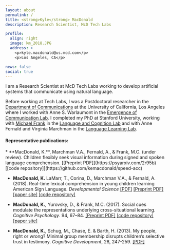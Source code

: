 ```yaml
---
layout: about
permalink: /
title: <strong>Kyle</strong> MacDonald
description: Research Scientist, McD Tech Labs

profile:
  align: right
  image: km_2018.JPG
  address: >
    <p>kyle.macdonald@us.mcd.com</p>
    <p>Los Angeles, CA</p>

news: false
social: true
---
```


I am a Research Scientist at McD Tech Labs working to develop artificial systems
that communicate using natural language. 

Before working at Tech Labs, I was a Postdoctoral researcher in the [Department of Communications](https://comm.ucla.edu/)
at the University of California, Los Angeles where I worked with Anne S. Warlaumont
in the [Emergence of Communication Lab](https://www.annewarlaumont.org/). I completed my PhD
at Stanford University, working with [Michael Frank](https://www.stanford.edu/~mcfrank/) in the
[Language and Cognition Lab](https://langcog.stanford.edu/0) and with Anne Fernald and Virginia Marchman in
the [Language Learning Lab](https://web.stanford.edu/group/langlearninglab/).

<!-- My [research](publications/) aims to understand what makes humans such powerful learners. The guiding hypothesis is that people flexibly adapt their information seeking to leverage rich input available in social learning environments. I use a combination of approaches including eye-tracking, web-based experiments, computational models, and analyses of large-scale, naturalistic datasets.  -->

<h4>Representative publications:</h4>
  * **MacDonald, K.**, Marchman V.A., Fernald, A., & Frank, M.C. (under review). Children flexibly seek visual information during signed and spoken language comprehension. [[Preprint PDF]](https://psyarxiv.com/2r95b) [[code repository]](https://github.com/kemacdonald/speed-acc)
  
  * **MacDonald, K.** LaMarr, T., Corina, D., Marchman V.A., & Fernald, A. (2018). Real-time lexical comprehension in young children learning American Sign Language. *Developmental Science* [[PDF]](https://onlinelibrary.wiley.com/doi/pdf/10.1111/desc.12672) [[Preprint PDF]](https://psyarxiv.com/zht6g/) [[paper site]](https://kemacdonald.github.io/SOL/) [[code repository]](https://github.com/kemacdonald/SOL/")
  
  * **MacDonald, K.**, Yurovsky, D., & Frank, M.C. (2017). Social cues modulate the representations underlying cross-situational learning. *Cognitive Psychology*. 94, 67–84.  [[Preprint PDF]](https://osf.io/f4hp7/) 
[[code repository]](https://github.com/kemacdonald/soc_xsit) [[paper site]](https://kemacdonald.github.io/soc_xsit)

  * **MacDonald, K.**, Schug, M., Chase, E. & Barth, H. (2013). My people, right or wrong? Minimal group membership disrupts children’s selective trust in testimony. *Cognitive Development*, 28, 247-259. [[PDF]](assets_papers/Macdonaldetal-trust_cd_2013.pdf)
